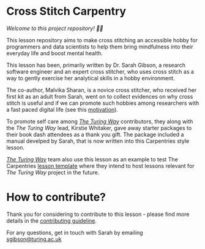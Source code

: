 # Cross Stitch Carpentry

*Welcome to this project repository! 🎉🎉*

This lesson repository aims to make cross stitching an accessible hobby for programmers and data scientists to help them bring mindfulness into their everyday life and boost mental health.

This lesson has been, primarily written by Dr. Sarah Gibson, a research software engineer and an expert cross stitcher, who uses cross stitch as a way to gently exercise her analytical skills in a hobby environment.

The co-author, Malvika Sharan, is a novice cross stitcher, who received her first kit as an adult from Sarah, went on to collect evidences on why cross stitch is useful and if we can promote such hobbies among researchers with a fast paced digital life (see this [motivation](https://sgibson91.github.io/cross-stitch-carpentry/motivation/index.html)).

To promote self care among [_The Turing Way_](https://github.com/alan-turing-institute/the-turing-way) contributors, they along with the _The Turing Way_ lead, Kirstie Whitaker, gave away starter packages to their book dash attendees as a thank you gift. 
The package included a manual develped by Sarah, that is now written into this Carpentries style lesson.

[_The Turing Way_](https://github.com/alan-turing-institute/the-turing-way) team also use this lesson as an example to test The Carpentries [lesson template](https://github.com/carpentries/lesson-example) where they intend to host lessons relevant for _The Turing Way_ project in the future.

# How to contribute?

Thank you for considering to contribute to this lesson - please find more details in the [contributing guideline](https://github.com/sgibson91/cross-stitch-carpentry/blob/gh-pages/CONTRIBUTING.md).

For any questions, get in touch with Sarah by emailing [sgibson@turing.ac.uk](mailto:sgibson@turing.ac.uk)
